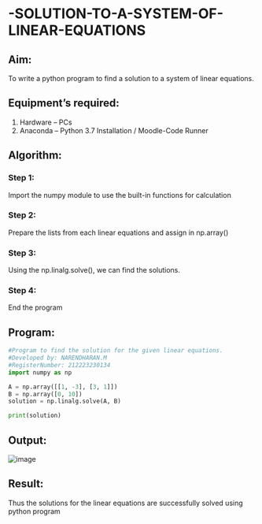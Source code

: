 # -SOLUTION-TO-A-SYSTEM-OF-LINEAR-EQUATIONS
## Aim:
To write a python program to find a solution to a system of linear equations.
## Equipment’s required:
1. 	Hardware – PCs
2. 	Anaconda – Python 3.7 Installation / Moodle-Code Runner
## Algorithm:
### Step 1: 
Import the numpy module to use the built-in functions for calculation
### Step 2: 
Prepare the lists from each linear equations and assign in np.array()
### Step 3: 
Using the np.linalg.solve(), we can find the solutions.
### Step 4: 
End the program
## Program:
```python
#Program to find the solution for the given linear equations.
#Developed by: NARENDHARAN.M
#RegisterNumber: 212223230134
import numpy as np

A = np.array([[1, -3], [3, 1]])  
B = np.array([0, 10])  
solution = np.linalg.solve(A, B)

print(solution)
```
## Output:
![image](https://github.com/user-attachments/assets/424fc924-69da-450c-b6fe-ee51c905d7a6)
## Result: 
Thus the solutions for the linear equations are successfully solved using python program

